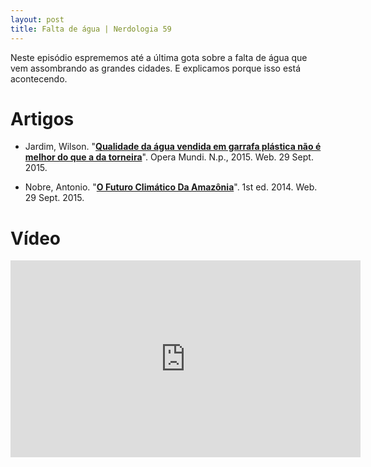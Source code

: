 ```yaml
---
layout: post
title: Falta de água | Nerdologia 59
---
```


Neste episódio esprememos até a última gota sobre a falta de água que vem assombrando as grandes cidades. E explicamos porque isso está acontecendo.

Artigos
=====

- Jardim, Wilson. "[**Qualidade da água vendida em garrafa plástica não é melhor do que a da torneira**](http://operamundi.uol.com.br/conteudo/samuel/38290/qualidade+da+agua+vendida+em+garrafa+plastica+nao+e+melhor+do+que+a+da+torneira+diz+professor+da+unicamp.shtml)". Opera Mundi. N.p., 2015. Web. 29 Sept. 2015.

- Nobre, Antonio. "[**O Futuro Climático Da Amazônia**](http://www.ccst.inpe.br/wp-content/uploads/2014/10/Futuro-Climatico-da-Amazonia.pdf)". 1st ed. 2014. Web. 29 Sept. 2015.

Vídeo
=====

<iframe width="560" height="315" src="https://www.youtube.com/embed/RsUD8CTDdAw" frameborder="0" allowfullscreen></iframe>

